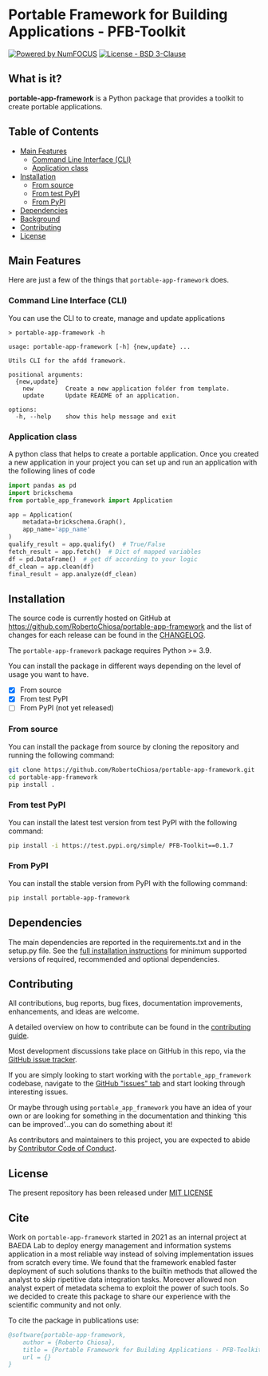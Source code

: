 # Portable Framework for Building Applications - PFB-Toolkit

[![Powered by NumFOCUS](https://img.shields.io/badge/powered%20by-BAEDALAB-orange.svg?style=flat&colorA=E1523D&colorB=007D8A)](https://numfocus.org) [![License - BSD 3-Clause](https://img.shields.io/pypi/l/afdd.svg)](https://github.com/RobertoChiosa/afdd/blob/main/LICENSE)

## What is it?

**portable-app-framework** is a Python package that provides a toolkit to create portable applications.

## Table of Contents

- [Main Features](#main-features)
    - [Command Line Interface (CLI)](#command-line-interface-cli)
    - [Application class](#application-class)
- [Installation](#installation)
    - [From source](#from-source)
    - [From test PyPI](#from-test-pypi)
    - [From PyPI](#from-pypi)
- [Dependencies](#dependencies)
- [Background](#background)
- [Contributing](#contributing)
- [License](#license)

## Main Features

Here are just a few of the things that `portable-app-framework` does.

### Command Line Interface (CLI)

You can use the CLI to to create, manage and update applications

```
> portable-app-framework -h

usage: portable-app-framework [-h] {new,update} ...

Utils CLI for the afdd framework.

positional arguments:
  {new,update}
    new         Create a new application folder from template.
    update      Update README of an application.

options:
  -h, --help    show this help message and exit

```

### Application class

A python class that helps to create a portable application. Once you created a new application in your project you can
set up and run an application with the following lines of code

```python
import pandas as pd
import brickschema
from portable_app_framework import Application

app = Application(
    metadata=brickschema.Graph(),
    app_name='app_name'
)
qualify_result = app.qualify()  # True/False
fetch_result = app.fetch()  # Dict of mapped variables
df = pd.DataFrame()  # get df according to your logic 
df_clean = app.clean(df)
final_result = app.analyze(df_clean)
```

## Installation

The source code is currently hosted on GitHub at
https://github.com/RobertoChiosa/portable-app-framework and the list of changes for each release can be found in the
[CHANGELOG](https://github.com/RobertoChiosa/portable-app-framework/blob/main/CHANGELOG.md).

The `portable-app-framework` package requires Python >= 3.9.

You can install the package in different ways depending on the level of usage you want to have.

- [x] From source
- [x] From test PyPI
- [ ] From PyPI (not yet released)

### From source

You can install the package from source by cloning the repository and running the following command:

```sh
git clone https://github.com/RobertoChiosa/portable-app-framework.git
cd portable-app-framework
pip install .
```

### From test PyPI

You can install the latest test version from test PyPI with the following command:

```sh
pip install -i https://test.pypi.org/simple/ PFB-Toolkit==0.1.7
```

### From PyPI

You can install the stable version from PyPI with the following command:

```sh
pip install portable-app-framework
```

## Dependencies

The main dependencies are reported in the requirements.txt and in the setup.py file.
See
the [full installation instructions](https://portable-app-framework.pydata.org/portable-app-framework-docs/stable/install.html#dependencies)
for minimum supported versions of required, recommended and optional dependencies.

## Contributing

[//]: # ([![Open Source Helpers]&#40;https://www.codetriage.com/RobertoChiosa/afdd/badges/users.svg&#41;]&#40;https://www.codetriage.com/RobertoChiosa/afdd&#41;)

All contributions, bug reports, bug fixes, documentation improvements, enhancements, and ideas are welcome.

A detailed overview on how to contribute can be found in
the [contributing guide](https://github.com/RobertoChiosa/portable-app-framework/blob/main/CONTRIBUTING.md).

Most development discussions take place on GitHub in this repo, via
the [GitHub issue tracker](https://github.com/RobertoChiosa/portable-app-framework/issues).

If you are simply looking to start working with the `portable_app_framework` codebase, navigate to
the [GitHub "issues" tab](https://github.com/RobertoChiosa/portable-app-framework/issues) and start looking through
interesting issues.

Or maybe through using `portable_app_framework` you have an idea of your own or are looking for something in the
documentation and
thinking ‘this can be improved’...you can do something about it!

As contributors and maintainers to this project, you are expected to abide
by [Contributor Code of Conduct](https://github.com/RobertoChiosa/portable-app-framework/blob/main/CODE_OF_CONDUCT.md).

## License

The present repository has been released under [MIT LICENSE](LICENSE)

## Cite

Work on ``portable-app-framework`` started in 2021 as an internal project at BAEDA Lab to deploy energy management and
information systems application in a most reliable way instead of solving implementation issues from scratch every time.
We found that the framework enabled faster deployment of such solutions thanks to the builtin methods that allowed the
analyst to skip ripetitive data integration tasks. Moreover allowed non analyst expert of metadata schema to exploit the
power of such tools. So we decided to create this package to share our experience with the scientific community and not
only.

To cite the package in publications use:

```bibtex
@software{portable-app-framework,
    author = {Roberto Chiosa},
    title = {Portable Framework for Building Applications - PFB-Toolkit},
    url = {}
}
```

